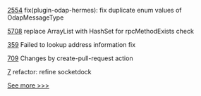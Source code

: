 
[2554](https://github.com/hyperledger/cacti/pull/2554) fix(plugin-odap-hermes): fix duplicate enum values of OdapMessageType

[5708](https://github.com/hyperledger/besu/pull/5708) replace ArrayList with HashSet for rpcMethodExists check

[359](https://github.com/hyperledger/iroha-java/pull/359) Failed to lookup address information fix

[709](https://github.com/hyperledger/aries-agent-test-harness/pull/709) Changes by create-pull-request action

[7](https://github.com/hyperledger/aries-socketdock/pull/7) refactor: refine socketdock


[See more >>>](https://start-here.hyperledger.org/pull-requests)
